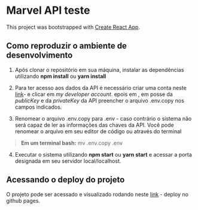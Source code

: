 # Marvel API teste

This project was bootstrapped with [Create React App](https://github.com/facebook/create-react-app).

## Como reproduzir o ambiente de desenvolvimento

1. Após clonar o repositório em sua máquina, instalar as dependências utilizando **npm install** ou **yarn install**

2. Para ter acesso aos dados da API é necessário criar uma conta neste [link](https://developer.marvel.com/)- e clicar em *my developer account*. epois em , em posse da *publicKey* e da *privateKey* da API preencher o arquivo .env.copy nos campos indicados.
3.  Renomear o arquivo .env.copy para .env - caso contrário o sistema não será capaz de ler as informações das chaves da API. Você pode renomear o arquivo em seu editor de código ou através do terminal 
> 	**Em um terminal bash:**
>  mv .env.copy .env
4. Executar o sistema utilizando **npm start** ou **yarn start** e acessar a porta designada em seu servidor local/localhost.

## Acessando o deploy do projeto

O projeto pode ser acessado e visualizado rodando neste [link](https://gabriel-brunetti.github.io/luizalabs-teste/) - deploy no github pages.

